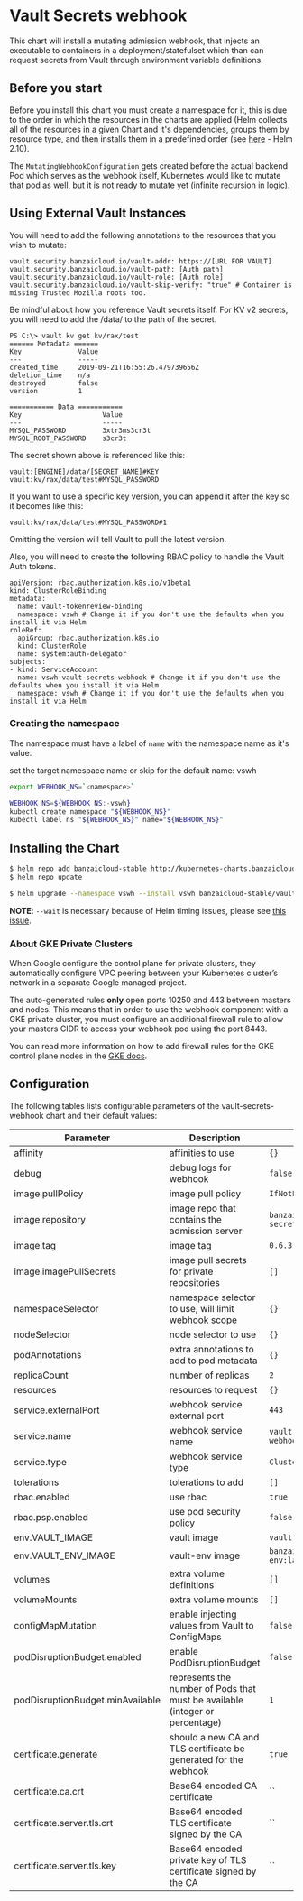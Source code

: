 # Vault Secrets webhook

This chart will install a mutating admission webhook, that injects an executable to containers in a deployment/statefulset which than can request secrets from Vault through environment variable definitions.

## Before you start

Before you install this chart you must create a namespace for it, this is due to the order in which the resources in the charts are applied (Helm collects all of the resources in a given Chart and it's dependencies, groups them by resource type, and then installs them in a predefined order (see [here](https://github.com/helm/helm/blob/release-2.10/pkg/tiller/kind_sorter.go#L29) - Helm 2.10).

The `MutatingWebhookConfiguration` gets created before the actual backend Pod which serves as the webhook itself, Kubernetes would like to mutate that pod as well, but it is not ready to mutate yet (infinite recursion in logic).

## Using External Vault Instances

You will need to add the following annotations to the resources that you wish to mutate:

```
vault.security.banzaicloud.io/vault-addr: https://[URL FOR VAULT]
vault.security.banzaicloud.io/vault-path: [Auth path]
vault.security.banzaicloud.io/vault-role: [Auth role]
vault.security.banzaicloud.io/vault-skip-verify: "true" # Container is missing Trusted Mozilla roots too.
```

Be mindful about how you reference Vault secrets itself. For KV v2 secrets, you will need to add the /data/ to the path of the secret.

```
PS C:\> vault kv get kv/rax/test
====== Metadata ======
Key              Value
---              -----
created_time     2019-09-21T16:55:26.479739656Z
deletion_time    n/a
destroyed        false
version          1

=========== Data ===========
Key                    Value
---                    -----
MYSQL_PASSWORD         3xtr3ms3cr3t
MYSQL_ROOT_PASSWORD    s3cr3t
```

The secret shown above is referenced like this:

```
vault:[ENGINE]/data/[SECRET_NAME]#KEY
vault:kv/rax/data/test#MYSQL_PASSWORD
```

If you want to use a specific key version, you can append it after the key so it becomes like this:

`vault:kv/rax/data/test#MYSQL_PASSWORD#1`

Omitting the version will tell Vault to pull the latest version.

Also, you will need to create the following RBAC policy to handle the Vault Auth tokens.

```
apiVersion: rbac.authorization.k8s.io/v1beta1
kind: ClusterRoleBinding
metadata:
  name: vault-tokenreview-binding
  namespace: vswh # Change it if you don't use the defaults when you install it via Helm
roleRef:
  apiGroup: rbac.authorization.k8s.io
  kind: ClusterRole
  name: system:auth-delegator
subjects:
- kind: ServiceAccount
  name: vswh-vault-secrets-webhook # Change it if you don't use the defaults when you install it via Helm
  namespace: vswh # Change it if you don't use the defaults when you install it via Helm
```

### Creating the namespace

The namespace must have a label of `name` with the namespace name as it's value.

set the target namespace name or skip for the default name: vswh

```bash
export WEBHOOK_NS=`<namespace>`
```

```bash
WEBHOOK_NS=${WEBHOOK_NS:-vswh}
kubectl create namespace "${WEBHOOK_NS}"
kubectl label ns "${WEBHOOK_NS}" name="${WEBHOOK_NS}"
```

## Installing the Chart

```bash
$ helm repo add banzaicloud-stable http://kubernetes-charts.banzaicloud.com/branch/master
$ helm repo update
```

```bash
$ helm upgrade --namespace vswh --install vswh banzaicloud-stable/vault-secrets-webhook --wait
```

**NOTE**: `--wait` is necessary because of Helm timing issues, please see [this issue](https://github.com/banzaicloud/banzai-charts/issues/888).

### About GKE Private Clusters

When Google configure the control plane for private clusters, they automatically configure VPC peering between your Kubernetes cluster’s network in a separate Google managed project.

The auto-generated rules **only** open ports 10250 and 443 between masters and nodes. This means that in order to use the webhook component with a GKE private cluster, you must configure an additional firewall rule to allow your masters CIDR to access your webhook pod using the port 8443.

You can read more information on how to add firewall rules for the GKE control plane nodes in the [GKE docs](https://cloud.google.com/kubernetes-engine/docs/how-to/private-clusters#add_firewall_rules).

## Configuration

The following tables lists configurable parameters of the vault-secrets-webhook chart and their default values:

| Parameter                        | Description                                                                  | Default                             |
|----------------------------------|------------------------------------------------------------------------------|-------------------------------------|
| affinity                         | affinities to use                                                            | `{}`                                |
| debug                            | debug logs for webhook                                                       | `false`                             |
| image.pullPolicy                 | image pull policy                                                            | `IfNotPresent`                      |
| image.repository                 | image repo that contains the admission server                                | `banzaicloud/vault-secrets-webhook` |
| image.tag                        | image tag                                                                    | `0.6.3`                             |
| image.imagePullSecrets           | image pull secrets for private repositories                                  | `[]`                                |
| namespaceSelector                | namespace selector to use, will limit webhook scope                          | `{}`                                |
| nodeSelector                     | node selector to use                                                         | `{}`                                |
| podAnnotations                   | extra annotations to add to pod metadata                                     | `{}`                                |
| replicaCount                     | number of replicas                                                           | `2`                                 |
| resources                        | resources to request                                                         | `{}`                                |
| service.externalPort             | webhook service external port                                                | `443`                               |
| service.name                     | webhook service name                                                         | `vault-secrets-webhook`             |
| service.type                     | webhook service type                                                         | `ClusterIP`                         |
| tolerations                      | tolerations to add                                                           | `[]`                                |
| rbac.enabled                     | use rbac                                                                     | `true`                              |
| rbac.psp.enabled                 | use pod security policy                                                      | `false`                             |
| env.VAULT_IMAGE                  | vault image                                                                  | `vault:latest`                      |
| env.VAULT_ENV_IMAGE              | vault-env image                                                              | `banzaicloud/vault-env:latest`      |
| volumes                          | extra volume definitions                                                     | `[]`                                |
| volumeMounts                     | extra volume mounts                                                          | `[]`                                |
| configMapMutation                | enable injecting values from Vault to ConfigMaps                             | `false`                             |
| podDisruptionBudget.enabled      | enable PodDisruptionBudget                                                   | `false`                             |
| podDisruptionBudget.minAvailable | represents the number of Pods that must be available (integer or percentage) | `1`                                 |
| certificate.generate             | should a new CA and TLS certificate be generated for the webhook             | `true`                              |
| certificate.ca.crt               | Base64 encoded CA certificate                                                | ``                                  |
| certificate.server.tls.crt       | Base64 encoded TLS certificate signed by the CA                              | ``                                  |
| certificate.server.tls.key       | Base64 encoded  private key of TLS certificate signed by the CA              | ``                                  |
